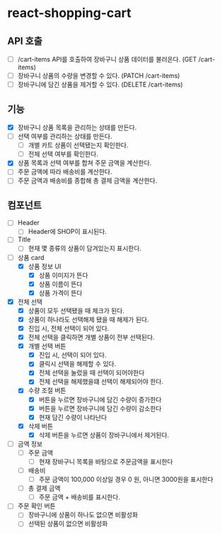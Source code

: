 # react-shopping-cart

## API 호출

- [ ] /cart-items API를 호출하여 장바구니 상품 데이터를 불러온다. (GET /cart-items)
- [ ] 장바구니 상품의 수량을 변경할 수 있다. (PATCH /cart-items)
- [ ] 장바구니에 담긴 상품을 제거할 수 있다. (DELETE /cart-items)

## 기능

- [x] 장바구니 상품 목록을 관리하는 상태를 만든다.
- [ ] 선택 여부를 관리하는 상태를 만든다.
  - [ ] 개별 카트 상품이 선택됐는지 확인한다.
  - [ ] 전체 선택 여부를 확인한다.
- [x] 상품 목록과 선택 여부를 합쳐 주문 금액을 계산한다.
- [ ] 주문 금액에 따라 배송비를 계산한다.
- [ ] 주문 금액과 배송비를 종합해 총 결제 금액을 계산한다.

## 컴포넌트

- [ ] Header
  - [ ] Header에 SHOP이 표시된다.
- [ ] Title
  - [ ] 현재 몇 종류의 상품이 담겨있는지 표시한다.
- [ ] 상품 card
  - [x] 상품 정보 UI
    - [x] 상품 이미지가 뜬다
    - [x] 상품 이름이 뜬다
    - [x] 상품 가격이 뜬다
- [x] 전체 선택
  - [x] 상품이 모두 선택됐을 때 체크가 된다.
  - [x] 상품이 하나라도 선택해제 됐을 때 해제가 된다.
  - [x] 진입 시, 전체 선택이 되어 있다.
  - [x] 전체 선택을 클릭하면 개별 상품이 전부 선택된다.
  - [x] 개별 선택 버튼
    - [x] 진입 시, 선택이 되어 있다.
    - [x] 클릭시 선택을 해제할 수 있다.
    - [x] 전체 선택을 눌렀을 때 선택이 되어야한다
    - [x] 전체 선택을 해제했을떄 선택이 해제되어야 한다.
  - [x] 수량 조절 버튼
    - [x] 버튼을 누르면 장바구니에 담긴 수량이 증가한다
    - [x] 버튼을 누르면 장바구니에 담긴 수량이 감소한다
    - [x] 현재 담긴 수량이 나타난다
  - [x] 삭제 버튼
    - [x] 삭제 버튼을 누르면 상품이 장바구니에서 제거된다.
- [ ] 금액 정보
  - [ ] 주문 금액
    - [ ] 현재 장바구니 목록을 바탕으로 주문금액을 표시한다
  - [ ] 배송비
    - [ ] 주문 금액이 100,000 이상일 경우 0 원, 아니면 3000원을 표시한다
  - [ ] 총 결제 금액
    - [ ] 주문 금액 + 배송비를 표시한다.
- [ ] 주문 확인 버튼
  - [ ] 장바구니에 상품이 하나도 없으면 비활성화
  - [ ] 선택된 상품이 없으면 비활성화

